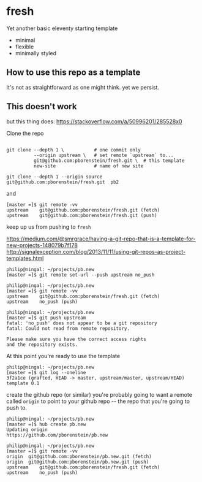 # fresh

Yet another basic eleventy starting template

- minimal
- flexible
- minimally styled

## How to use this repo as a template

It's not as straightforward as one might think.
yet we persist.


## This doesn't work 

but this thing does: https://stackoverflow.com/a/50996201/285528x0

Clone the repo 

``` shell

git clone --depth 1 \           # one commit only
          --origin upstream \   # set remote `upstream` to...
          git@github.com:pborenstein/fresh.git \  # this template
          new-site              # name of new site

git clone --depth 1 --origin source  git@github.com:pborenstein/fresh.git  pb2

```

and

``` shell
[master =]$ git remote -vv
upstream	git@github.com:pborenstein/fresh.git (fetch)
upstream	git@github.com:pborenstein/fresh.git (push)
```

keep up us from pushing to `fresh`

https://medium.com/@smrgrace/having-a-git-repo-that-is-a-template-for-new-projects-148079b7f178
http://signalexception.com/blog/2013/11/11/using-git-repos-as-project-templates.html


``` shell
philip@ningal: ~/projects/pb.new
[master =]$ git remote set-url --push upstream no_push

philip@ningal: ~/projects/pb.new
[master =]$ git remote -vv
upstream	git@github.com:pborenstein/fresh.git (fetch)
upstream	no_push (push)

philip@ningal: ~/projects/pb.new
[master =]$ git push upstream
fatal: 'no_push' does not appear to be a git repository
fatal: Could not read from remote repository.

Please make sure you have the correct access rights
and the repository exists.
```

At this point you're ready to use the template

``` shell
philip@ningal: ~/projects/pb.new
[master =]$ git log --oneline
3f2a1ce (grafted, HEAD -> master, upstream/master, upstream/HEAD) template 0.1
```

create the github repo (or similar)
you're probably going to want a remote
called `origin` to point to your github
repo -- the repo that you're going to push to.

``` shell
philip@ningal: ~/projects/pb.new
[master =]$ hub create pb.new
Updating origin
https://github.com/pborenstein/pb.new

philip@ningal: ~/projects/pb.new
[master =]$ git remote -vv
origin	git@github.com:pborenstein/pb.new.git (fetch)
origin	git@github.com:pborenstein/pb.new.git (push)
upstream	git@github.com:pborenstein/fresh.git (fetch)
upstream	no_push (push)

```
